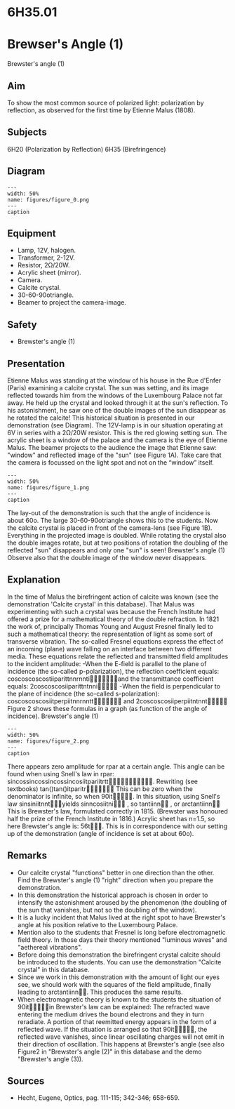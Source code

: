 # 6H35.01 
  # Brewser's Angle (1) 
 Brewster's angle (1)   
  
## Aim   
 To show the most common source of polarized light: polarization by reflection, as observed for the first time by Etienne Malus (1808).    
  
## Subjects   
 6H20 (Polarization by Reflection) 6H35 (Birefringence)   
  
## Diagram   
    
```{figure} figures/figure_0.png  
---  
width: 50%  
name: figures/figure_0.png  
---  
caption  
``` 
    
  
## Equipment   
 
 *  Lamp, 12V, halogen. 
 *  Transformer, 2-12V. 
 *  Resistor, 2Ω/20W. 
 *  Acrylic sheet (mirror). 
 *  Camera. 
 *  Calcite crystal. 
 *  30-60-90otriangle. 
 *  Beamer to project the camera-image.   
  
## Safety   
 
 *   Brewster's angle (1)
    
  
## Presentation   
 Etienne Malus was standing at the window of his house in the Rue d'Enfer (Paris) examining a calcite crystal. The sun was setting, and its image reflected towards him from the windows of the Luxembourg Palace not far away. He held up the crystal and looked through it at the sun's reflection. To his astonishment, he saw one of the double images of the sun disappear as he rotated the calcite! This historical situation is presented in our demonstration (see Diagram). The 12V-lamp is in our situation operating at 6V in series with a 2Ω/20W resistor. This is the red glowing setting sun. The acrylic sheet is a window of the palace and the camera is the eye of Etienne Malus. The beamer projects to the audience the image that Etienne saw: "window" and reflected image of the "sun" (see Figure 1A). Take care that the camera is focussed on the light spot and not on the “window” itself.     
```{figure} figures/figure_1.png  
---  
width: 50%  
name: figures/figure_1.png  
---  
caption  
``` 
 The lay-out of the demonstration is such that the angle of incidence is about 60o. The large 30-60-90otriangle shows this to the students. Now the calcite crystal is placed in front of the camera-lens (see Figure 1B). Everything in the projected image is doubled. While rotating the crystal also the double images rotate, but at two positions of rotation the doubling of the reflected "sun" disappears and only one "sun" is seen! Brewster's angle (1)  Observe also that the double image of the window never disappears.    
  
## Explanation   
 In the time of Malus the birefringent action of calcite was known (see the demonstration 'Calcite crystal' in this database). That Malus was experimenting with such a crystal was because the French Institute had offered a prize for a mathematical theory of the double refraction. In 1821 the work of, principally Thomas Young and August Fresnel finally led to such a mathematical theory: the representation of light as some sort of transverse vibration. The so-called Fresnel equations express the effect of an incoming (plane) wave falling on an interface between two different media. These equations relate the reflected and transmitted field amplitudes to the incident amplitude: -When the E-field is parallel to the plane of incidence (the so-called p-polarization), the reflection coefficient equals: coscoscoscostiiparittnnrnntiand the transmittance coefficient equals: 2coscoscosiiparittntnni -When the field is perpendicular to the plane of incidence (the so-called s-polarization): coscoscoscosiitperpiitnnrnntt and 2coscoscosiiperpiitntnnt Figure 2 shows these formulas in a graph (as function of the angle of incidence).   Brewster's angle (1)   
```{figure} figures/figure_2.png  
---  
width: 50%  
name: figures/figure_2.png  
---  
caption  
``` 
 There appears zero amplitude for rpar at a certain angle. This angle can be found when using Snell's law in rpar: sincossincossincossincosiitpariitrtt. Rewriting (see textbooks) tan()tan()itparitr This can be zero when the denominator is infinite, so when 90it. In this situation, using Snell's law sinsiniitnntyields sinncosiitni , so tantiinn , or arctantiinn This is Brewster's law, formulated correctly in 1815. (Brewster was honoured half the prize of the French Institute in 1816.)  Acrylic sheet has n=1.5, so here Brewster's angle is: 56t. This is in correspondence with our setting up of the demonstration (angle of incidence is set at about 60o).    
  
## Remarks   
 
 *  Our calcite crystal "functions" better in one direction than the other. Find the Brewster's angle (1)  "right" direction when you prepare the demonstration. 
 *  In this demonstration the historical approach is chosen in order to intensify the astonishment aroused by the phenomenon (the doubling of the sun that vanishes, but not so the doubling of the window). 
 *  It is a lucky incident that Malus lived at the right spot to have Brewster's angle at his position relative to the Luxembourg Palace. 
 *  Mention also to the students that Fresnel is long before electromagnetic field theory. In those days their theory mentioned "luminous waves" and "aethereal vibrations". 
 *  Before doing this demonstration the birefringent crystal calcite should be introduced to the students. You can use the demonstration "Calcite crystal" in this database. 
 *  Since we work in this demonstration with the amount of light our eyes see, we should work with the squares of the field amplitude, finally leading to arctantiinn. This produces the same results. 
 *  When electromagnetic theory is known to the students the situation of 90itin Brewster's law can be explained: The refracted wave entering the medium drives the bound electrons and they in turn reradiate. A portion of that reemitted energy appears in the form of a reflected wave. If the situation is arranged so that 90it, the reflected wave vanishes, since linear oscillating charges will not emit in their direction of oscillation. This happens at Brewster's angle (see also Figure2 in "Brewster's angle (2)" in this database and the demo "Brewster's angle (3)).
   
  
## Sources   
 
 *  Hecht, Eugene, Optics, pag. 111-115; 342-346; 658-659.
  